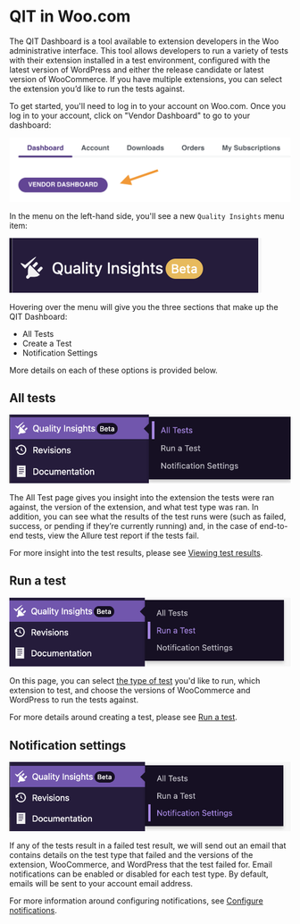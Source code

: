 # QIT in Woo.com

The QIT Dashboard is a tool available to extension developers in the Woo administrative interface. This tool allows developers to run a variety of tests with their extension installed in a test environment, configured with the latest version of WordPress and either the release candidate or latest version of WooCommerce. If you have multiple extensions, you can select the extension you’d like to run the tests against.

To get started, you'll need to log in to your account on Woo.com. Once you log in to your account, click on "Vendor Dashboard" to go to your dashboard:

![go-to-dashboard](_media/go-to-dashboard.png)

In the menu on the left-hand side, you'll see a new `Quality Insights` menu item:

![qi-menu-option](_media/qi-menu-option.png)

Hovering over the menu will give you the three sections that make up the QIT Dashboard:

- All Tests
- Create a Test
- Notification Settings

More details on each of these options is provided below.

## All tests

![all-tests-menu](_media/all-tests-menu.png)

The All Test page gives you insight into the extension the tests were ran against, the version of the extension, and what test type was ran. In addition, you can see what the results of the test runs were (such as failed, success, or pending if they’re currently running) and, in the case of end-to-end tests, view the Allure test report if the tests fail.

For more insight into the test results, please see [Viewing test results](woo-com/viewing-test-results.md).

## Run a test

![run-a-test-menu](_media/run-a-test-menu.png)

On this page, you can select [the type of test](/docs/managed-tests/introduction) you'd like to run, which extension to test, and choose the versions of WooCommerce and WordPress to run the tests against.

For more details around creating a test, please see [Run a test](woo-com/run-a-test.md).

## Notification settings

![notification-settings-menu](_media/notification-settings-menu.png)

If any of the tests result in a failed test result, we will send out an email that contains details on the test type that failed and the versions of the extension, WooCommerce, and WordPress that the test failed for. Email notifications can be enabled or disabled for each test type. By default, emails will be sent to your account email address.

For more information around configuring notifications, see [Configure notifications](woo-com/notifications.md).
